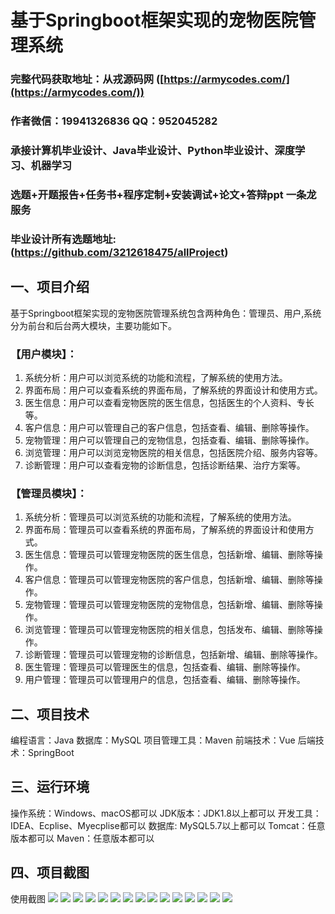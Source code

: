 基于Springboot框架实现的宠物医院管理系统
=
###  完整代码获取地址：从戎源码网 ([https://armycodes.com/](https://armycodes.com/))
###  作者微信：19941326836  QQ：952045282 
###  承接计算机毕业设计、Java毕业设计、Python毕业设计、深度学习、机器学习
###  选题+开题报告+任务书+程序定制+安装调试+论文+答辩ppt 一条龙服务
###  毕业设计所有选题地址:(https://github.com/3212618475/allProject)


一、项目介绍
---
基于Springboot框架实现的宠物医院管理系统包含两种角色：管理员、用户,系统分为前台和后台两大模块，主要功能如下。

### 【用户模块】：
1. 系统分析：用户可以浏览系统的功能和流程，了解系统的使用方法。
2. 界面布局：用户可以查看系统的界面布局，了解系统的界面设计和使用方式。
3. 医生信息：用户可以查看宠物医院的医生信息，包括医生的个人资料、专长等。
4. 客户信息：用户可以管理自己的客户信息，包括查看、编辑、删除等操作。
5. 宠物管理：用户可以管理自己的宠物信息，包括查看、编辑、删除等操作。
6. 浏览管理：用户可以浏览宠物医院的相关信息，包括医院介绍、服务内容等。
7. 诊断管理：用户可以查看宠物的诊断信息，包括诊断结果、治疗方案等。

### 【管理员模块】：
1. 系统分析：管理员可以浏览系统的功能和流程，了解系统的使用方法。
2. 界面布局：管理员可以查看系统的界面布局，了解系统的界面设计和使用方式。
3. 医生信息：管理员可以管理宠物医院的医生信息，包括新增、编辑、删除等操作。
4. 客户信息：管理员可以管理宠物医院的客户信息，包括新增、编辑、删除等操作。
5. 宠物管理：管理员可以管理宠物医院的宠物信息，包括新增、编辑、删除等操作。
6. 浏览管理：管理员可以管理宠物医院的相关信息，包括发布、编辑、删除等操作。
7. 诊断管理：管理员可以管理宠物的诊断信息，包括新增、编辑、删除等操作。
8. 医生管理：管理员可以管理医生的信息，包括查看、编辑、删除等操作。
9. 用户管理：管理员可以管理用户的信息，包括查看、编辑、删除等操作。



二、项目技术
---
编程语言：Java
数据库：MySQL
项目管理工具：Maven
前端技术：Vue
后端技术：SpringBoot

三、运行环境
---
操作系统：Windows、macOS都可以
JDK版本：JDK1.8以上都可以
开发工具：IDEA、Ecplise、Myecplise都可以
数据库: MySQL5.7以上都可以
Tomcat：任意版本都可以
Maven：任意版本都可以

四、项目截图
---
使用截图
![](image/1.png)
![](image/2.png)
![](image/3.png)
![](image/4.png)
![](image/5.png)
![](image/6.png)
![](image/7.png)
![](image/8.png)
![](image/9.png)
![](image/10.png)
![](image/11.png)
![](image/12.png)
![](image/13.png)
![](image/14.png)
![](image/15.png)
